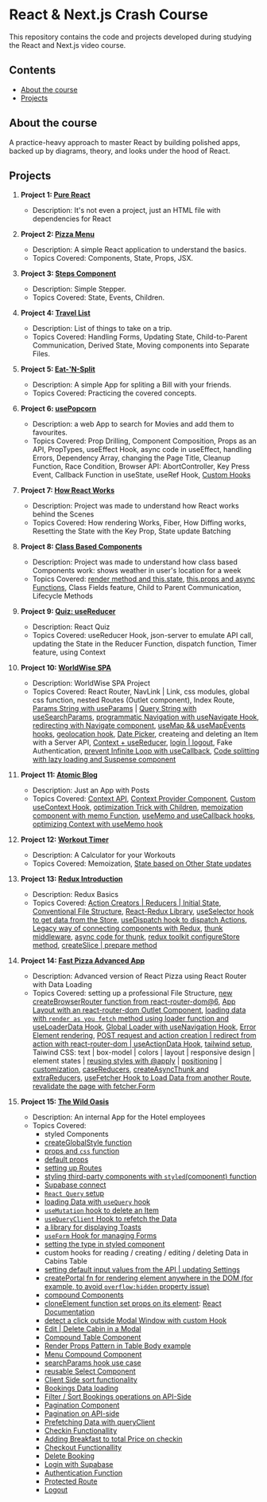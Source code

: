# React & Next.js Crash Course

This repository contains the code and projects developed during studying the React and Next.js video course.

## Contents

- [About the course](#about-the-course)
- [Projects](#projects)

## About the course

A practice-heavy approach to master React by building polished apps, backed up by diagrams, theory, and looks under the hood of React.

## Projects

1. **Project 1: [Pure React](./1-pure-react/)**

   - Description: It's not even a project, just an HTML file with dependencies for React

2. **Project 2: [Pizza Menu](./2-pizza-menu/)**

   - Description: A simple React application to understand the basics.
   - Topics Covered: Components, State, Props, JSX.

3. **Project 3: [Steps Component](./3-steps/)**

   - Description: Simple Stepper.
   - Topics Covered: State, Events, Children.

4. **Project 4: [Travel List](./4-travel-list/)**

   - Description: List of things to take on a trip.
   - Topics Covered: Handling Forms, Updating State, Child-to-Parent Communication, Derived State, Moving components into Separate Files.

5. **Project 5: [Eat-'N-Split](./5-eat-n-split/)**

   - Description: A simple App for spliting a Bill with your friends.
   - Topics Covered: Practicing the covered concepts.

6. **Project 6: [usePopcorn](./6-use-popcorn/)**

   - Description: a web App to search for Movies and add them to favourites.
   - Topics Covered: Prop Drilling, Component Composition, Props as an API, PropTypes, useEffect Hook, async code in useEffect, handling Errors, Dependency Array, changing the Page Title, Cleanup Function, Race Condition, Browser API: AbortController, Key Press Event, Callback Function in useState, useRef Hook, [Custom Hooks](./6-use-popcorn/src/useMovies.js)

7. **Project 7: [How React Works](./7-how-react-works/)**

   - Description: Project was made to understand how React works behind the Scenes
   - Topics Covered: How rendering Works, Fiber, How Diffing works, Resetting the State with the Key Prop, State update Batching

8. **Project 8: [Class Based Components](./8-classy-weather/)**

   - Description: Project was made to understand how class based Components work: shows weather in user's location for a week
   - Topics Covered: [render method and this.state](./8-classy-weather/src/Counter.js), [this.props and async Functions](./8-classy-weather/src/App.js), Class Fields feature, Child to Parent Communication, Lifecycle Methods

9. **Project 9: [Quiz: useReducer](./9-react-quiz/)**

   - Description: React Quiz
   - Topics Covered: useReducer Hook, json-server to emulate API call, updating the State in the Reducer Function, dispatch function, Timer feature, using Context

10. **Project 10: [WorldWise SPA](./10-worldwise/)**

    - Description: WorldWise SPA Project
    - Topics Covered: React Router, NavLink | Link, css modules, global css function, nested Routes (Outlet component), Index Route, [Params String with useParams](./10-worldwise/src/components/City.jsx) | [Query String with useSearchParams](./10-worldwise/src/components/Map.jsx), [programmatic Navigation with useNavigate Hook](./10-worldwise/src/components/Form.jsx), [redirecting with Navigate component](./10-worldwise/src/App.jsx), [useMap && useMapEvents hooks](./10-worldwise/src/components/Map.jsx), [geolocation hook](./10-worldwise//src/hooks/useGeolocation.js), [Date Picker](./10-worldwise/src/components/Form.jsx), createing and deleting an Item with a Server API, [Context + useReducer](./10-worldwise//src/contexts/CitiesContext.jsx), [login | logout](./10-worldwise/src/contexts/FakeAuthContext.jsx), Fake Authentication, [prevent Infinite Loop with useCallback](./10-worldwise/src/contexts/CitiesContext.jsx), [Code splitting with lazy loading and Suspense component](./10-worldwise/src/App.jsx)

11. **Project 11: [Atomic Blog](./11-atomic-blog/)**

    - Description: Just an App with Posts
    - Topics Covered: [Context API](./11-atomic-blog/src/App-v1.js), [Context Provider Component](./11-atomic-blog/src/PostContext.js), [Custom useContext Hook](./11-atomic-blog/src/PostContext.js), [optimization Trick with Children](./11-atomic-blog/src/Test.js), [memoization component with memo Function](./11-atomic-blog/src/App-memo.js), [useMemo and useCallback hooks](./11-atomic-blog/src/App-memo.js), [optimizing Context with useMemo hook](./11-atomic-blog/src/PostContext.js)

12. **Project 12: [Workout Timer](./12-workout-timer/)**

    - Description: A Calculator for your Workouts
    - Topics Covered: Memoization, [State based on Other State updates](./12-workout-timer/src/Calculator.js)

13. **Project 13: [Redux Introduction](./13-redux-intro/)**

    - Description: Redux Basics
    - Topics Covered: [Action Creators | Reducers | Initial State](./13-redux-intro/src/store-v1.js), [Conventional File Structure](./13-redux-intro/src/store-v1.js), [React-Redux Library](./13-redux-intro/src/index.js), [useSelector hook to get data from the Store](./13-redux-intro/src/features/customers/Customer.js), [useDispatch hook to dispatch Actions](./13-redux-intro/src/features/customers/CreateCustomer.js), [Legacy way of connecting components with Redux](./13-redux-intro/src/features/accounts/BalanceDisplay.js), [thunk middleware](./13-redux-intro/src/store-v2.js), [async code for thunk](./13-redux-intro/src/features/accounts/accountSlice.js), [redux toolkit configureStore method](./13-redux-intro/src/store.js), [createSlice | prepare method](./13-redux-intro/src/features/accounts/accountSlice.js)

14. **Project 14: [Fast Pizza Advanced App](./14-fast-react-pizza/)**

    - Description: Advanced version of React Pizza using React Router with Data Loading
    - Topics Covered: setting up a professional File Structure, [new createBrowserRouter function from react-router-dom@6](./14-fast-react-pizza/src/App.jsx), [App Layout with an react-router-dom Outlet Component](./14-fast-react-pizza//src/ui/AppLayout.jsx), [loading data with `render as you fetch` method using loader function and useLoaderData Hook](./14-fast-react-pizza/src/features/menu/Menu.jsx), [Global Loader with useNavigation Hook](./14-fast-react-pizza/src/ui/AppLayout.jsx), [Error Element rendering](./14-fast-react-pizza/src/ui/Error.jsx), [POST request and action creation | redirect from action with react-router-dom | useActionData Hook](./14-fast-react-pizza/src/features/order/CreateOrder.jsx), [tailwind setup](./14-fast-react-pizza/tailwind.config.js), Taiwind CSS: text | box-model | colors | layout | responsive design | element states | [reusing styles with @apply](./14-fast-react-pizza/src/index.css) | [positioning](./14-fast-react-pizza/src/ui/Loader.jsx) | [customization](./14-fast-react-pizza/tailwind.config.js), [caseReducers](./14-fast-react-pizza/src/features/cart/cartSlice.js), [createAsyncThunk and extraReducers](./14-fast-react-pizza/src/features/user/userSlice.js), [useFetcher Hook to Load Data from another Route](./14-fast-react-pizza/src/features/order/Order.jsx), [revalidate the page with fetcher.Form](./14-fast-react-pizza/src/features/order/UpdateOrder.jsx)

15. **Project 15: [The Wild Oasis](./15-the-wild-oasis/)**

    - Description: An internal App for the Hotel employees
    - Topics Covered:
      - styled Components
      - [createGlobalStyle function](./15-the-wild-oasis/src/styles/GlobalStyles.js)
      - [props and `css` function](./15-the-wild-oasis/src/ui/Heading.jsx)
      - [default props](./15-the-wild-oasis/src/ui/Row.jsx)
      - [setting up Routes](./15-the-wild-oasis/src/App.jsx)
      - [styling third-party components with `styled`(component) function](./15-the-wild-oasis/src/ui/MainNav.jsx)
      - [Supabase connect](./15-the-wild-oasis/src/services/supabase.js)
      - [`React Query` setup](./15-the-wild-oasis/src/App.jsx)
      - [loading Data with `useQuery` hook](./15-the-wild-oasis/src/features/cabins/CabinTable.jsx)
      - [`useMutation` hook to delete an Item](./15-the-wild-oasis/src/features/cabins/useDeleteCabin.js)
      - [`useQueryClient` Hook to refetch the Data](./15-the-wild-oasis/src/features/cabins/CabinRow-v1.jsx)
      - [a library for displaying Toasts](./15-the-wild-oasis/src/App.jsx)
      - [`useForm` Hook for managing Forms](./15-the-wild-oasis/src/features/cabins/CreateCabinForm.jsx)
      - [setting the type in styled component](./15-the-wild-oasis/src/ui/FileInput.jsx)
      - custom hooks for reading / creating / editing / deleting Data in Cabins Table
      - [setting default input values from the API | updating Settings](./15-the-wild-oasis/src/features/settings/UpdateSettingsForm.jsx)
      - [createPortal fn for rendering element anywhere in the DOM (for example, to avoid `overflow:hidden` property issue)](./15-the-wild-oasis/src/ui/Modal-v1.jsx)
      - [compound Components](./15-the-wild-oasis/src/ui/Modal.jsx)
      - [cloneElement function set props on its element](./15-the-wild-oasis/src/ui/Modal.jsx): [React Documentation](https://react.dev/reference/react/cloneElement)
      - [detect a click outside Modal Window with custom Hook](./15-the-wild-oasis/src/hooks/useOutsideClick.js)
      - [Edit | Delete Cabin in a Modal](./15-the-wild-oasis/src/features/cabins/CabinRow-v1.jsx)
      - [Compound Table Component](./15-the-wild-oasis/src/ui/Table.jsx)
      - [Render Props Pattern in Table Body example](./15-the-wild-oasis/src/ui/Table.jsx)
      - [Menu Compound Component](./15-the-wild-oasis/src/ui/Menus.jsx)
      - [searchParams hook use case](./15-the-wild-oasis/src/ui/Filter.jsx)
      - [reusable Select Component](./15-the-wild-oasis/src/ui/Select.jsx)
      - [Client Side sort functionality](./15-the-wild-oasis/src/ui/SortBy.jsx)
      - [Bookings Data loading](./15-the-wild-oasis/src/services/apiBookings.js)
      - [Filter / Sort Bookings operations on API-Side](./15-the-wild-oasis/src/features/bookings/useBookings.js)
      - [Pagination Component](./15-the-wild-oasis/src/ui/Pagination.jsx)
      - [Pagination on API-side](./15-the-wild-oasis/src/services/apiBookings.js)
      - [Prefetching Data with queryClient](./15-the-wild-oasis/src/features/bookings/useBookings.js)
      - [Checkin Functionallity](./15-the-wild-oasis/src/features/check-in-out/useCheckin.js)
      - [Adding Breakfast to total Price on checkin](./15-the-wild-oasis/src/features/check-in-out/CheckinBooking.jsx)
      - [Checkout Functionallity](./15-the-wild-oasis/src/features/check-in-out/useCheckout.js)
      - [Delete Booking](./15-the-wild-oasis/src/features/bookings/useDeleteBooking.js)
      - [Login with Supabase](./15-the-wild-oasis/src/services/apiAuth.js)
      - [Authentication Function](./15-the-wild-oasis/src/features/authentication/useLogin.js)
      - [Protected Route](./15-the-wild-oasis/src/ui/ProtectedRoute.jsx)
      - [Logout](./15-the-wild-oasis/src/features/authentication/useLogout.js)
